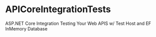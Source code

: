 # APICoreIntegrationTests
ASP.NET Core Integration Testing Your Web APIS w/ Test Host and EF InMemory Database
